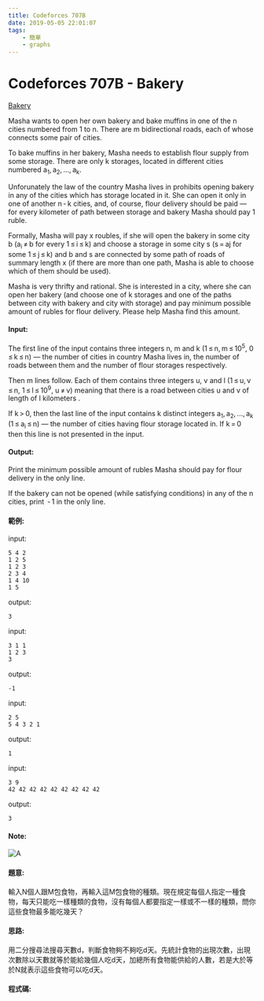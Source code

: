 ```yaml
---
title: Codeforces 707B
date: 2019-05-05 22:01:07
tags:
    - 簡單
    - graphs
---
```

# Codeforces 707B - Bakery
[Bakery](https://codeforces.com/problemset/problem/707/B)

Masha wants to open her own bakery and bake muffins in one of the n cities numbered from 1 to n. There are m bidirectional roads, each of whose connects some pair of cities.
<!-- more -->
To bake muffins in her bakery, Masha needs to establish flour supply from some storage. There are only k storages, located in different cities numbered a<sub>1</sub>, a<sub>2</sub>, ..., a<sub>k</sub>.

Unforunately the law of the country Masha lives in prohibits opening bakery in any of the cities which has storage located in it. She can open it only in one of another n - k cities, and, of course, flour delivery should be paid — for every kilometer of path between storage and bakery Masha should pay 1 ruble.

Formally, Masha will pay x roubles, if she will open the bakery in some city b (a<sub>i</sub> ≠ b for every 1 ≤ i ≤ k) and choose a storage in some city s (s = aj for some 1 ≤ j ≤ k) and b and s are connected by some path of roads of summary length x (if there are more than one path, Masha is able to choose which of them should be used).

Masha is very thrifty and rational. She is interested in a city, where she can open her bakery (and choose one of k storages and one of the paths between city with bakery and city with storage) and pay minimum possible amount of rubles for flour delivery. Please help Masha find this amount.

#### Input:
The first line of the input contains three integers n, m and k (1 ≤ n, m ≤ 10<sup>5</sup>, 0 ≤ k ≤ n) — the number of cities in country Masha lives in, the number of roads between them and the number of flour storages respectively.

Then m lines follow. Each of them contains three integers u, v and l (1 ≤ u, v ≤ n, 1 ≤ l ≤ 10<sup>9</sup>, u ≠ v) meaning that there is a road between cities u and v of length of l kilometers .

If k > 0, then the last line of the input contains k distinct integers a<sub>1</sub>, a<sub>2</sub>, ..., a<sub>k</sub> (1 ≤ a<sub>i</sub> ≤ n) — the number of cities having flour storage located in. If k = 0 then this line is not presented in the input.

#### Output:
Print the minimum possible amount of rubles Masha should pay for flour delivery in the only line.

If the bakery can not be opened (while satisfying conditions) in any of the n cities, print  - 1 in the only line.

#### 範例:
input:
```
5 4 2
1 2 5
1 2 3
2 3 4
1 4 10
1 5
```
output:
```
3
```
input:
```
3 1 1
1 2 3
3
```
output:
```
-1
```
input:
```
2 5
5 4 3 2 1
```
output:
```
1
```
input:
```
3 9
42 42 42 42 42 42 42 42 42
```
output:
```
3
```
#### Note:
![A](A.PNG)

#### 題意:
輸入N個人跟M包食物，再輸入這M包食物的種類。現在規定每個人指定一種食物，每天只能吃一樣種類的食物，沒有每個人都要指定一樣或不一樣的種類，問你這些食物最多能吃幾天？

#### 思路:
用二分搜尋法搜尋天數d，判斷食物夠不夠吃d天。先統計食物的出現次數，出現次數除以天數就等於能給幾個人吃d天，加總所有食物能供給的人數，若是大於等於N就表示這些食物可以吃d天。

#### 程式碼:
<script src="https://gist.github.com/Daviswww/fcc80ed825820de5d02df437d0351496.js"></script>
